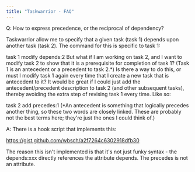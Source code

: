 ```yaml
---
title: "Taskwarrior - FAQ"
---
```


Q: How to express precedence, or the reciprocal of dependency?

Taskwarrior allow me to specify that a given task (task 1) depends upon another task (task 2). The command for this is specific to task 1:

task 1 modify depends:2
But what if I am working on task 2, and I want to modify task 2 to show that it is a prerequisite for completion of task 1? (Task 1 is an antecedent or a precedent to task 2.*) Is there a way to do this, or must I modify task 1 again every time that I create a new task that is antecedent to it? It would be great if I could just add the antecedent/precedent description to task 2 (and other subsequent tasks), thereby avoiding the extra step of revising task 1 every time. Like so:

task 2 add precedes:1
(*An antecedent is something that logically precedes another thing, so these two words are closely linked. These are probably not the best terms here; they're just the ones I could think of.)

A: There is a hook script that implements this:

https://gist.github.com/wbsch/a2f7264c6302918dfb30


 The reason this isn't implemented is that it's not just funky syntax - the depends:xxx directly references the attribute depends.
The precedes is not an attribute.

